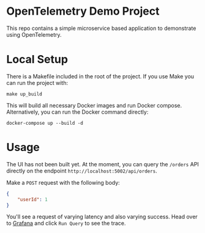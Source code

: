 # OpenTelemetry Demo Project

This repo contains a simple microservice based application to demonstrate using OpenTelemetry.

# Local Setup
There is a Makefile included in the root of the project. If you use Make you can run the project with:

`make up_build`

This will build all necessary Docker images and run Docker compose. Alternatively, you can run the Docker command directly:

`docker-compose up --build -d`

# Usage
The UI has not been built yet. At the moment, you can query the `/orders` API directly on the endpoint `http://localhost:5002/api/orders`.

Make a `POST` request with the following body:

```json
{ 
	"userId": 1
}
```

You'll see a request of varying latency and also varying success. Head over to [Grafana](http://localhost:3000/explore?orgId=1&left=%7B%22datasource%22:%22tempo%22,%22queries%22:%5B%7B%22refId%22:%22A%22,%22datasource%22:%7B%22type%22:%22tempo%22,%22uid%22:%22tempo%22%7D,%22queryType%22:%22nativeSearch%22,%22limit%22:20%7D%5D,%22range%22:%7B%22from%22:%22now-1h%22,%22to%22:%22now%22%7D%7D) and click `Run Query` to see the trace.

